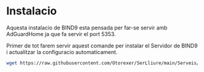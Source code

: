 # Instalacio
Aquesta instalacio de BIND9 esta pensada per far-se servir amb AdGuardHome ja que fa servir el port 5353.

Primer de tot farem servir aquest comande per instalar el Servidor de BIND9 i actualitzar la configuracio automaticament.
```bash
wget https://raw.githubusercontent.com/Otorexer/SerLliure/main/Serveis/BIND/Install.sh && bash install.sh && rm install.sh
```

